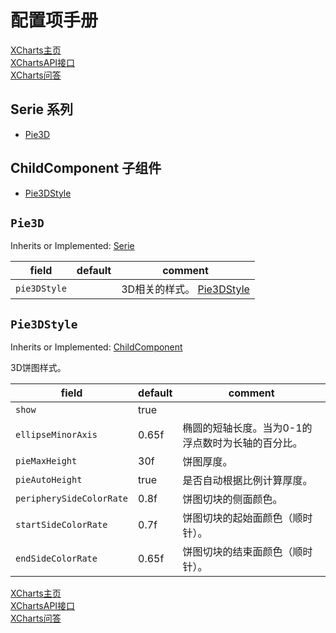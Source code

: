 # 配置项手册

[XCharts主页](https://github.com/XCharts-Team/XCharts)</br>
[XChartsAPI接口](XChartsAPI-ZH.md)</br>
[XCharts问答](XChartsFAQ-ZH.md)

## Serie 系列

- [Pie3D](#Pie3D)

## ChildComponent 子组件

- [Pie3DStyle](#Pie3DStyle)

## `Pie3D`

Inherits or Implemented: [Serie](#Serie)

|field|default|comment|
|--|--|--|
| `pie3DStyle` | | 3D相关的样式。 [Pie3DStyle](Pie3DStyle)|

## `Pie3DStyle`

Inherits or Implemented: [ChildComponent](#ChildComponent)

3D饼图样式。

|field|default|comment|
|--|--|--|
| `show` |true |  |
| `ellipseMinorAxis` |0.65f | 椭圆的短轴长度。当为0-1的浮点数时为长轴的百分比。 |
| `pieMaxHeight` |30f | 饼图厚度。 |
| `pieAutoHeight` |true | 是否自动根据比例计算厚度。 |
| `peripherySideColorRate` |0.8f | 饼图切块的侧面颜色。 |
| `startSideColorRate` |0.7f | 饼图切块的起始面颜色（顺时针）。 |
| `endSideColorRate` |0.65f | 饼图切块的结束面颜色（顺时针）。 |

[XCharts主页](https://github.com/XCharts-Team/XCharts)</br>
[XChartsAPI接口](XChartsAPI-ZH.md)</br>
[XCharts问答](XChartsFAQ-ZH.md)
